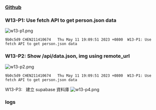 ### [Github](https://github.com/CHEN211410674/1112-1N-js-demo-211410674.git)

### W13-P1: Use fetch API to get person.json data

![w13-p1.png](https://sgtwgxsjtbibcbrzrfra.supabase.co/storage/v1/object/public/demo-74/md_1N_img/w13-p1.png)

```
9b0c5d9 CHEN211410674   Thu May 11 19:09:51 2023 +0800  W13-P1: Use fetch API to get person.json data
```

### W13-P2: Show /api/data.json, img using remote_url

![w13-p2.png](https://sgtwgxsjtbibcbrzrfra.supabase.co/storage/v1/object/public/demo-74/md_1N_img/w13-p2.png)

```
9b0c5d9 CHEN211410674   Thu May 11 19:09:51 2023 +0800  W13-P1: Use fetch API to get person.json data
```

W13-P3:   建立 supabase 資料庫
![w13-p4.png](https://sgtwgxsjtbibcbrzrfra.supabase.co/storage/v1/object/public/demo-74/md_1N_img/w13-p3.png)

### logs
